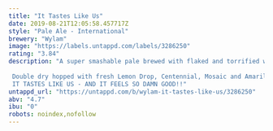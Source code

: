 ```yaml
---
title: "It Tastes Like Us"
date: 2019-08-21T12:05:58.457717Z
style: "Pale Ale - International"
brewery: "Wylam"
image: "https://labels.untappd.com/labels/3286250"
rating: "3.84"
description: "A super smashable pale brewed with flaked and torrified wheat keeping everything soft and bouncy on the palette.   Double dry hopped with fresh Lemon Drop, Centennial, Mosaic and Amarillo with a clean zesty bitter finish of blood orange and tangerine . IT TASTES LIKE US - AND IT FEELS SO DAMN GOOD!!"
untappd_url: "https://untappd.com/b/wylam-it-tastes-like-us/3286250"
abv: "4.7"
ibu: "0"
robots: noindex,nofollow
---
```

